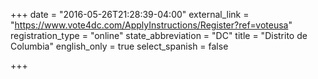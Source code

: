 +++
date = "2016-05-26T21:28:39-04:00"
external_link = "https://www.vote4dc.com/ApplyInstructions/Register?ref=voteusa"
registration_type = "online"
state_abbreviation = "DC"
title = "Distrito de Columbia"
english_only = true
select_spanish = false

+++
